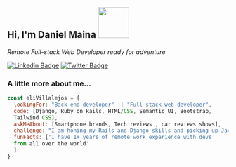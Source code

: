 
<h2> Hi, I'm Daniel Maina <img src="https://media.giphy.com/media/26Fxy3Iz1ari8oytO/giphy.gif" width="70"></h2>
<p><em>Remote Full-stack Web Developer ready for adventure</em></p>

[![Linkedin Badge](https://img.shields.io/badge/-Ellie%20Villalejos-blue?style=flat-square&logo=Linkedin&logoColor=white&link=https://www.linkedin.com/in/ellievillalejos/)](www.linkedin.com/in/daniel-maina-315a38191)
[![Twitter Badge](https://img.shields.io/badge/-@miss_elliev_-1ca0f1?style=flat-square&labelColor=1ca0f1&logo=twitter&logoColor=white&link=https://twitter.com/miss_elliev)](https://twitter.com/danmainah)


###  A little more about me...  

```javascript
const eliVillalejos = {
  lookingFor: "Back-end developer" || "Full-stack web developer",
  code: [Django, Ruby on Rails, HTML/CSS, Semantic UI, Bootstrap, 
  Tailwind CSS],
  askMeAbout: [Smartphone brands, Tech reviews , car reviews shows],
  challenge: "I am honing my Rails and Django skills and picking up Javascript and React",
  funFacts: ['I have 1+ years of remote work experience with devs 
  from all over the world' 
  ]
}
```

